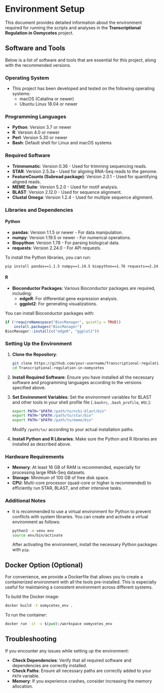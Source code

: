 # Environment Setup

This document provides detailed information about the environment required for running the scripts and analyses in the **Transcriptional Regulation in Oomycetes** project.

## Software and Tools

Below is a list of software and tools that are essential for this project, along with the recommended versions.

### Operating System
- This project has been developed and tested on the following operating systems:
  - macOS (Catalina or newer)
  - Ubuntu Linux 18.04 or newer

### Programming Languages
- **Python**: Version 3.7 or newer
- **R**: Version 4.0 or newer
- **Perl**: Version 5.30 or newer
- **Bash**: Default shell for Linux and macOS systems

### Required Software
- **Trimmomatic**: Version 0.36 - Used for trimming sequencing reads.
- **STAR**: Version 2.5.3a - Used for aligning RNA-Seq reads to the genome.
- **FeatureCounts (Subread package)**: Version 2.0.1 - Used for quantifying aligned reads.
- **MEME Suite**: Version 5.2.0 - Used for motif analysis.
- **BLAST**: Version 2.12.0 - Used for sequence alignment.
- **Clustal Omega**: Version 1.2.4 - Used for multiple sequence alignment.

### Libraries and Dependencies

#### Python
- **pandas**: Version 1.1.5 or newer - For data manipulation.
- **numpy**: Version 1.19.5 or newer - For numerical operations.
- **Biopython**: Version 1.78 - For parsing biological data.
- **requests**: Version 2.24.0 - For API requests.

To install the Python libraries, you can run:

```bash
pip install pandas==1.1.5 numpy==1.19.5 biopython==1.78 requests==2.24.0
```

#### R
- **Bioconductor Packages**: Various Bioconductor packages are required, including:
  - **edgeR**: For differential gene expression analysis.
  - **ggplot2**: For generating visualizations.

You can install Bioconductor packages with:

```R
if (!requireNamespace("BiocManager", quietly = TRUE))
    install.packages("BiocManager")
BiocManager::install(c("edgeR", "ggplot2"))
```

### Setting Up the Environment

1. **Clone the Repository**:
   ```bash
   git clone https://github.com/your-username/Transcriptional-regulation-in-oomycetes.git
   cd Transcriptional-regulation-in-oomycetes
   ```

2. **Install Required Software**:
   Ensure you have installed all the necessary software and programming languages according to the versions specified above.

3. **Set Environment Variables**:
   Set the environment variables for BLAST and other tools in your shell profile file (`.bashrc`, `.bash_profile`, etc.):

   ```bash
   export PATH="$PATH:/path/to/ncbi-blast/bin"
   export PATH="$PATH:/path/to/star/bin"
   export PATH="$PATH:/path/to/meme/bin"
   ```

   Modify `/path/to/` according to your actual installation paths.

4. **Install Python and R Libraries**:
   Make sure the Python and R libraries are installed as described above.

### Hardware Requirements

- **Memory**: At least 16 GB of RAM is recommended, especially for processing large RNA-Seq datasets.
- **Storage**: Minimum of 100 GB of free disk space.
- **CPU**: Multi-core processor (quad-core or higher is recommended) to efficiently run STAR, BLAST, and other intensive tasks.

### Additional Notes

- It is recommended to use a virtual environment for Python to prevent conflicts with system libraries. You can create and activate a virtual environment as follows:

  ```bash
  python3 -m venv env
  source env/bin/activate
  ```

  After activating the environment, install the necessary Python packages with `pip`.

## Docker Option (Optional)

For convenience, we provide a Dockerfile that allows you to create a containerized environment with all the tools pre-installed. This is especially useful for maintaining a consistent environment across different systems.

To build the Docker image:

```bash
docker build -t oomycetes_env .
```

To run the container:

```bash
docker run -it -v $(pwd):/workspace oomycetes_env
```

## Troubleshooting

If you encounter any issues while setting up the environment:

- **Check Dependencies**: Verify that all required software and dependencies are correctly installed.
- **Check Paths**: Ensure all necessary paths are correctly added to your `PATH` variable.
- **Memory**: If you experience crashes, consider increasing the memory allocation.

